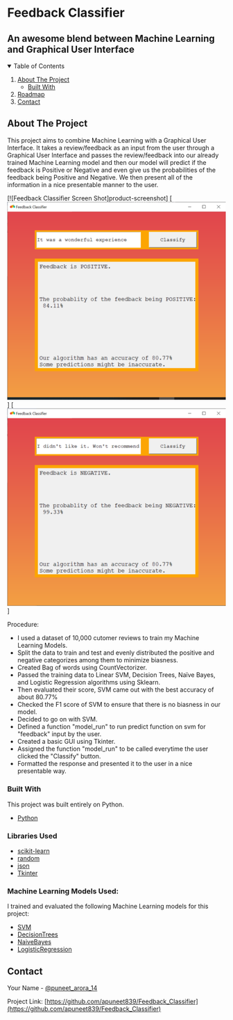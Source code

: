 # Feedback Classifier
## An awesome blend between Machine Learning and Graphical User Interface

<!-- TABLE OF CONTENTS -->
<details open="open">
  <summary>Table of Contents</summary>
  <ol>
    <li>
      <a href="#about-the-project">About The Project</a>
      <ul>
        <li><a href="#built-with">Built With</a></li>
      </ul>
    </li>
    <li><a href="#roadmap">Roadmap</a></li>
    <li><a href="#contact">Contact</a></li>
  </ol>
</details>



<!-- ABOUT THE PROJECT -->
## About The Project

This project aims to combine Machine Learning with a Graphical User Interface. It takes a review/feedback as an input from the user through a Graphical User Interface and passes the review/feedback into our already trained Machine Learning model and then our model will predict if the feedback is Positive or Negative and even give us the probabilities of the feedback being Positive and Negative. We then present all of the information in a nice presentable manner to the user.


[![Feedback Classifier Screen Shot]product-screenshot]
[![Feedback Classifier Positive Prediction Screenshot][product-positive-screenshot]]
[![Feedback Classifier Negative Prediction Screenshot][product-negative-screenshot]]



Procedure:

* I used a dataset of 10,000 cutomer reviews to train my Machine Learning Models.
* Split the data to train and test and evenly distributed the positive and negative categorizes among them to minimize biasness. 
* Created Bag of words using CountVectorizer.
* Passed the training data to Linear SVM, Decision Trees, Naïve Bayes, and Logistic Regression algorithms using Sklearn. 
* Then evaluated their score, SVM came out with the best accuracy of about 80.77%
* Checked the F1 score of SVM to ensure that there is no biasness in our model.
* Decided to go on with SVM.
* Defined a function "model_run" to run predict function on svm for "feedback" input by the user.
* Created a basic GUI using Tkinter.
* Assigned the function "model_run" to be called everytime the user clicked the "Classify" button.
* Formatted the response and presented it to the user in a nice presentable way.


### Built With

This project was built entirely on Python.

* [Python](https://www.python.org)

### Libraries Used

* [scikit-learn](https://scikit-learn.org/stable/)
* [random](https://docs.python.org/3/library/random.html)
* [json](https://docs.python.org/3/library/json.html)
* [Tkinter](https://docs.python.org/3/library/tkinter.html)

### Machine Learning Models Used:

I trained and evaluated the following Machine Learning models for this project:

* [SVM](https://scikit-learn.org/stable/modules/svm.html)
* [DecisionTrees](https://scikit-learn.org/stable/modules/tree.html)
* [NaiveBayes](https://scikit-learn.org/stable/modules/naive_bayes.html)
* [LogisticRegression](https://scikit-learn.org/stable/modules/generated/sklearn.linear_model.LogisticRegression.html)



<!-- CONTACT -->
## Contact

Your Name - [@puneet_arora_14](https://twitter.com/puneet_arora_14)

Project Link: [https://github.com/apuneet839/Feedback_Classifier](https://github.com/apuneet839/Feedback_Classifier)




<!-- MARKDOWN LINKS & IMAGES -->
<!-- https://www.markdownguide.org/basic-syntax/#reference-style-links -->
[linkedin-url]: https://www.linkedin.com/in/puneet-arora-1401
[product-screenshot]: images/Feedback_classifier_default.png
[product-positive-screenshot]: images/Feedback_classifier_positive.png
[product-negative-screenshot]: images/Feedback_classifier_negative.png
